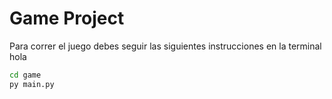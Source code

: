 # Game Project

Para correr el juego debes seguir las siguientes instrucciones en la terminal hola

```sh
cd game
py main.py
```